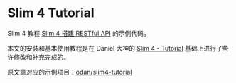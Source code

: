 # Slim 4 Tutorial

Slim 4 教程 [Slim 4 搭建 RESTful API](https://www.drsanwujiang.com/slim4-build-restful-api/) 的示例代码。

本文的安装和基本使用教程是在 Daniel 大神的 [Slim 4 - Tutorial](https://odan.github.io/2019/11/05/slim4-tutorial.html) 基础上进行了些许修改和补充完成的。

原文章对应的示例项目：[odan/slim4-tutorial](https://github.com/odan/slim4-tutorial)
